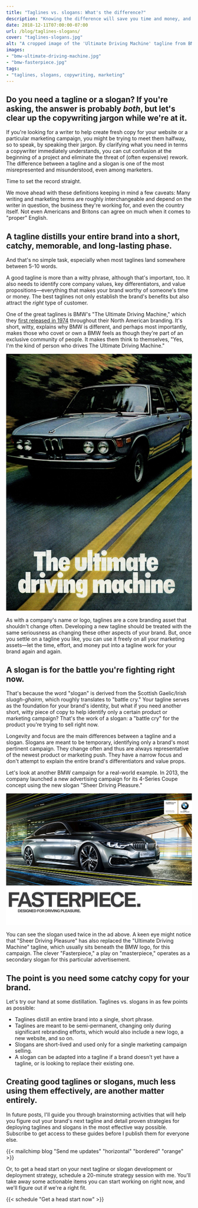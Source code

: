 ```yaml
---
title: "Taglines vs. slogans: What's the difference?"
description: "Knowing the difference will save you time and money, and will set you apart from the copy-less competition."
date: 2018-12-11T07:00:00-07:00
url: /blog/taglines-slogans/
cover: "taglines-slogans.jpg"
alt: "A cropped image of the 'Ultimate Driving Machine' tagline from BMW."
images:
- "bmw-ultimate-driving-machine.jpg"
- "bmw-fasterpiece.jpg"
tags:
- "taglines, slogans, copywriting, marketing"
---
```


## Do you need a tagline or a slogan? If you're asking, the answer is probably *both*, but let's clear up the copywriting jargon while we're at it.

If you're looking for a writer to help create fresh copy for your website or a particular marketing campaign, you might be trying to meet them halfway, so to speak, by speaking their jargon. By clarifying what you need in terms a copywriter immediately understands, you can cut confusion at the beginning of a project and eliminate the threat of (often expensive) rework. The difference between a tagline and a slogan is one of the most misrepresented and misunderstood, even among marketers.

Time to set the record straight.

We move ahead with these definitions keeping in mind a few caveats: Many writing and marketing terms are roughly interchangeable and depend on the writer in question, the business they're working for, and even the country itself. Not even Americans and Britons can agree on much when it comes to "proper" English.

## A tagline distills your entire brand into a short, catchy, memorable, and long-lasting phase.

And that's no simple task, especially when most taglines land somewhere between 5-10 words.

A good tagline is more than a witty phrase, although that's important, too. It also needs to identify core company values, key differentiators, and value propositions—everything that makes your brand worthy of someone's time or money. The best taglines not only establish the brand's benefits but also attract the *right* type of customer.

One of the great taglines is BMW's "The Ultimate Driving Machine," which they [first released in 1974](http://www.bmwstyle.tv/the-ultimate-driving-campaign/) throughout their North American branding. It's short, witty, explains why BMW is different, and perhaps most importantly, makes those who covet or own a BMW feels as though they're part of an exclusive community of people. It makes them think to themselves, "Yes, I'm the kind of person who drives The Ultimate Driving Machine."

![A poster for a BMW car with the 'The Ultimate Driving Machine' tagline](bmw-ultimate-driving-machine.jpg)

As with a company's name or logo, taglines are a core branding asset that shouldn't change often. Developing a new tagline should be treated with the same seriousness as changing these other aspects of your brand. But, once you settle on a tagline you like, you can use it freely on all your marketing assets—let the time, effort, and money put into a tagline work for your brand again and again.


##  A slogan is for the battle you're fighting right now.

That's because the word "slogan" is derived from the Scottish Gaelic/Irish *sluagh-ghairm*, which roughly translates to "battle cry." Your tagline serves as the foundation for your brand's identity, but what if you need another short, witty piece of copy to help identify only a certain product or marketing campaign? That's the work of a slogan: a "battle cry" for the product you're trying to sell right now.

Longevity and focus are the main differences between a tagline and a slogan. Slogans are meant to be temporary, identifying only a brand's most pertinent campaign. They change often and thus are always representative of the newest product or marketing push. They have a narrow focus and don't attempt to explain the entire brand's differentiators and value props.

Let's look at another BMW campaign for a real-world example. In 2013, the company launched a new advertising campaign for its 4-Series Coupe concept using the new slogan "Sheer Driving Pleasure."

![A poster with a BMW car and the 'Fasterpiece' and 'Sheer Driving Pleasure' slogans.](bmw-fasterpiece.jpg)

You can see the slogan used twice in the ad above. A keen eye might notice that "Sheer Driving Pleasure" has also replaced the "Ultimate Driving Machine" tagline, which usually sits beneath the BMW logo, for this campaign. The clever "Fasterpiece," a play on "masterpiece," operates as a secondary slogan for this particular advertisement.


## The point is you need some catchy copy for your brand.

Let's try our hand at some distillation. Taglines vs. slogans in as few points as possible:

  * Taglines distill an entire brand into a single, short phrase.
  * Taglines are meant to be semi-permanent, changing only during significant rebranding efforts, which would also include a new logo, a new website, and so on.
  * Slogans are short-lived and used only for a single marketing campaign selling.
  * A slogan can be adapted into a tagline if a brand doesn't yet have a tagline, or is looking to replace their existing one.


## Creating good taglines or slogans, much less using them effectively, are another matter entirely.

In future posts, I'll guide you through brainstorming activities that will help you figure out your brand's next tagline and detail proven strategies for deploying taglines and slogans in the most effective way possible. Subscribe to get access to these guides before I publish them for everyone else.

{{< mailchimp blog "Send me updates" "horizontal" "bordered" "orange" >}}

Or, to get a head start on your next tagline or slogan development or deployment strategy, schedule a 20-minute strategy session with me. You'll take away some actionable items you can start working on right now, and we'll figure out if we're a right fit.

{{< schedule "Get a head start now" >}}